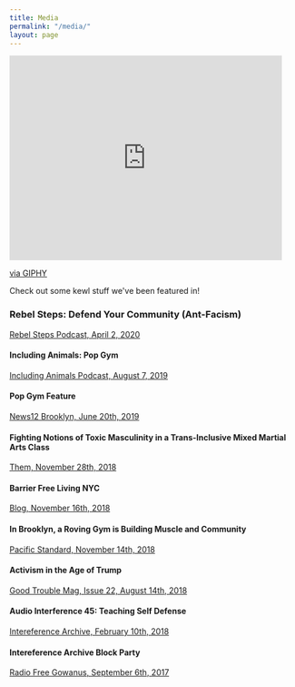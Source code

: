 ```yaml
---
title: Media
permalink: "/media/"
layout: page
---
```


<iframe src="https://giphy.com/embed/SAMnPt3h8rjAQ" width="480" height="360" frameBorder="0" class="giphy-embed" allowFullScreen></iframe><p><a href="https://giphy.com/gifs/jem-and-the-holograms-SAMnPt3h8rjAQ">via GIPHY</a></p>
Check out some kewl stuff we've been featured in!

### Rebel Steps: Defend Your Community (Ant-Facism)
[Rebel Steps Podcast, April 2, 2020](https://rebelsteps.com/episodes/s2e6-defend-your-community.html)

#### Including Animals: Pop Gym
[Including Animals Podcast, August 7, 2019](https://includinganimals.libsyn.com/pop-gym)

#### Pop Gym Feature
[News12 Brooklyn, June 20th, 2019](https://vimeo.com/345048066)

#### Fighting Notions of Toxic Masculinity in a Trans-Inclusive Mixed Martial Arts Class
[Them, November 28th, 2018](https://www.them.us/story/mma-class-trans-inclusive)

#### Barrier Free Living NYC
[Blog, November 16th, 2018](https://www.bflnyc.org/popgym-self-defense-workshop-at-barrier-free-livings-freedom-house-domestic-violence-shelter/)

#### In Brooklyn, a Roving Gym is Building Muscle and Community 
[Pacific Standard, November 14th, 2018](https://psmag.com/social-justice/in-brooklyn-a-roving-gym-is-building-muscle-and-community)

#### Activism in the Age of Trump
[Good Trouble Mag, Issue 22, August 14th, 2018](/assets/gtmarticle.jpg)

#### Audio Interference 45: Teaching Self Defense
[Intereference Archive, February 10th, 2018](https://interferencearchive.org/audio-interference-45-teaching-self-defense/)

#### Intereference Archive Block Party
[Radio Free Gowanus, September 6th, 2017](https://www.dropbox.com/s/6pq4iiapa5qov13/RFG%20IA%20Block%20Party%20Edits_POP%20GYM.mp3?dl=0)
